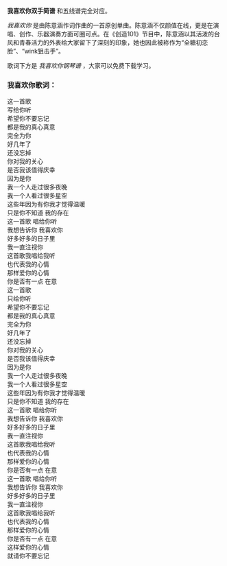 

**我喜欢你双手简谱** 和五线谱完全对应。

_我喜欢你_
是由陈意涵作词作曲的一首原创单曲。陈意涵不仅颜值在线，更是在演唱、创作、乐器演奏方面可圈可点。在《创造101》节目中，陈意涵以其活泼的台风和青春活力的外表给大家留下了深刻的印象，她也因此被称作为“全糖初恋脸”、“wink狙击手”。  
  
歌词下方是 _我喜欢你钢琴谱_ ，大家可以免费下载学习。

### 我喜欢你歌词：

这一首歌  
写给你听  
希望你不要忘记  
都是我的真心真意  
完全为你  
好几年了  
还没忘掉  
你对我的关心  
是否我该值得庆幸  
因为是你  
我一个人走过很多夜晚  
我一个人看过很多星空  
这些年因为有你我才觉得温暖  
只是你不知道 我的存在  
这一首歌 唱给你听  
我想告诉你 我喜欢你  
好多好多的日子里  
我一直注视你  
这首歌我唱给我听  
也代表我的心情  
那样爱你的心情  
你是否有一点 在意  
这一首歌  
只给你听  
希望你不要忘记  
都是我的真心真意  
完全为你  
好几年了  
还没忘掉  
你对我的关心  
是否我该值得庆幸  
因为是你  
我一个人走过很多夜晚  
我一个人看过很多星空  
这些年因为有你我才觉得温暖  
只是你不知道 我的存在  
这一首歌 唱给你听  
我想告诉你 我喜欢你  
好多好多的日子里  
我一直注视你  
这首歌我唱给我听  
也代表我的心情  
那样爱你的心情  
你是否有一点 在意  
这一首歌 唱给你听  
我想告诉你 我喜欢你  
好多好多的日子里  
我一直注视你  
这首歌我唱给我听  
也代表我的心情  
那样爱你的心情  
你是否有一点 在意  
这样爱你的心情  
就请你不要忘记

